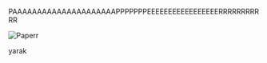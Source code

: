 PAAAAAAAAAAAAAAAAAAAAAPPPPPPPEEEEEEEEEEEEEEEEERRRRRRRRRRR

<!---
Paapperr/Paapperr is a ✨ special ✨ repository because its `README.md` (this file) appears on your GitHub profile.
You can click the Preview link to take a look at your changes.
--->
![Paperr](https://user-images.githubusercontent.com/120808806/208251457-0c3a88f1-7034-4ce7-a1ad-6e1b8d73d243.png)

yarak
